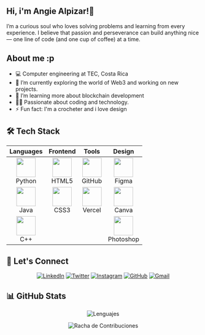 ## Hi, i'm Angie Alpizar!👋
I’m a curious soul who loves solving problems and learning from every experience. I believe that passion and perseverance can build anything nice — one line of code (and one cup of coffee) at a time.


## About me :p
- 💻 Computer engineering at TEC, Costa Rica
- 🔭 I’m currently exploring the world of Web3 and working on new projects.
- 🌱 I’m learning more about blockchain development
- 👩‍💻 Passionate about coding and technology.
- ⚡ Fun fact: I'm a crocheter and i love design


## 🛠️ Tech Stack
<div align="center">

| Languages | Frontend | Tools | Design |
| :---: | :---: | :---: | :---: |
| <img src="https://cdn.jsdelivr.net/gh/devicons/devicon/icons/python/python-original.svg" width="50" height="50"> <br> Python | <img src="https://cdn.jsdelivr.net/gh/devicons/devicon/icons/html5/html5-original.svg" width="50" height="50"> <br> HTML5 | <img src="https://cdn.jsdelivr.net/gh/devicons/devicon/icons/github/github-original.svg" width="50" height="50"> <br> GitHub | <img src="https://cdn.jsdelivr.net/gh/devicons/devicon/icons/figma/figma-original.svg" width="50" height="50"> <br> Figma |
| <img src="https://cdn.jsdelivr.net/gh/devicons/devicon/icons/java/java-original.svg" width="50" height="50"> <br> Java | <img src="https://cdn.jsdelivr.net/gh/devicons/devicon/icons/css3/css3-original.svg" width="50" height="50"> <br> CSS3 | <img src="https://cdn.jsdelivr.net/gh/devicons/devicon/icons/vercel/vercel-original.svg" width="50" height="50"> <br> Vercel | <img src="https://cdn.jsdelivr.net/gh/devicons/devicon/icons/canva/canva-original.svg" width="50" height="50"> <br> Canva |
| <img src="https://cdn.jsdelivr.net/gh/devicons/devicon/icons/cplusplus/cplusplus-original.svg" width="50" height="50"> <br> C++ | | | <img src="https://cdn.jsdelivr.net/gh/devicons/devicon/icons/photoshop/photoshop-plain.svg" width="50" height="50"> <br> Photoshop |

</div>

## 📱 Let's Connect
<div align="center">

[![LinkedIn](https://img.shields.io/badge/LinkedIn-0A66C2?style=for-the-badge&logo=linkedin&logoColor=white)](https://linkedin.com/in/angie-mariela)
[![Twitter](https://img.shields.io/badge/Twitter-1DA1F2?style=for-the-badge&logo=twitter&logoColor=white)](https://twitter.com/AnsAlpizar)
[![Instagram](https://img.shields.io/badge/Instagram-E4405F?style=for-the-badge&logo=instagram&logoColor=white)](https://instagram.com/An.Alpizar)
[![GitHub](https://img.shields.io/badge/GitHub-181717?style=for-the-badge&logo=github&logoColor=white)](https://github.com/Ansllxs)
[![Gmail](https://img.shields.io/badge/Gmail-D14836?style=for-the-badge&logo=gmail&logoColor=white)](mailto:angiealpizarp@gmail.com)

</div>

## 📊 GitHub Stats
<div align="center">

![Lenguajes](https://github-readme-stats.vercel.app/api/top-langs/?username=Ansllxs&layout=compact&hide_border=true&bg_color=00000000&title_color=FFFFFF&text_color=FFFFFF&progress_color=FF1493)

![Racha de Contribuciones](https://github-readme-streak-stats.herokuapp.com/?user=Ansllxs&theme=dark&background=00000000&hide_border=true&ring=FFB6C1&fire=FF69B4&currStreakLabel=FFFFFF&dates=FFFFFF&sideNums=FFFFFF&currStreakNum=FFFFFF)
</div>
